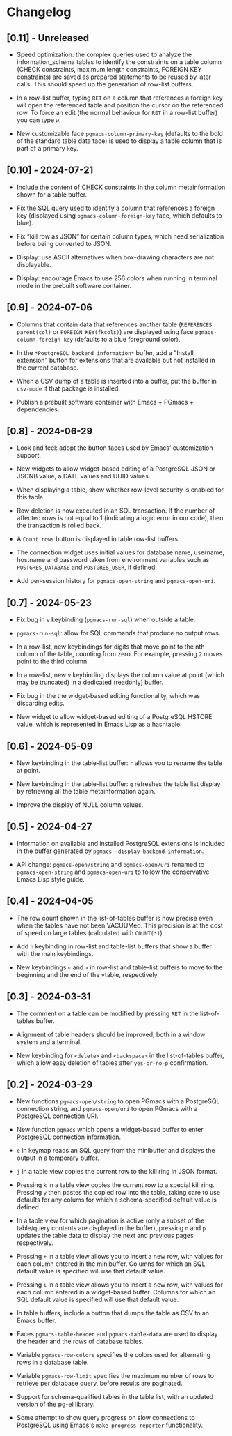 # Changelog


## [0.11] - Unreleased

- Speed optimization: the complex queries used to analyze the information_schema tables to identify
  the constraints on a table column (CHECK constraints, maximum length constraints, FOREIGN KEY
  constraints) are saved as prepared statements to be reused by later calls. This should speed up
  the generation of row-list buffers.

- In a row-list buffer, typing `RET` on a column that references a foreign key will open the
  referenced table and position the cursor on the referenced row. To force an edit (the normal
  behaviour for `RET` in a row-list buffer) you can type `w`.

- New customizable face `pgmacs-column-primary-key` (defaults to the bold of the standard table data
  face) is used to display a table column that is part of a primary key.


## [0.10] - 2024-07-21

- Include the content of CHECK constraints in the column metainformation shown for a table buffer.

- Fix the SQL query used to identify a column that references a foreign key (displayed using
  `pgmacs-column-foreign-key` face, which defaults to blue).

- Fix “kill row as JSON” for certain column types, which need serialization before being converted
  to JSON.

- Display: use ASCII alternatives when box-drawing characters are not displayable.

- Display: encourage Emacs to use 256 colors when running in terminal mode in the prebuilt software
  container.


## [0.9] - 2024-07-06

- Columns that contain data that references another table (`REFERENCES parent(col)` or `FOREIGN
  KEY(fkcols)`) are displayed using face `pgmacs-column-foreign-key` (defaults to a blue foreground
  color).

- In the `*PostgreSQL backend information*` buffer, add a "Install extension" button for extensions
  that are available but not installed in the current database.

- When a CSV dump of a table is inserted into a buffer, put the buffer in `csv-mode` if that package
  is installed.

- Publish a prebuilt software container with Emacs + PGmacs + dependencies.


## [0.8] - 2024-06-29

- Look and feel: adopt the button faces used by Emacs’ customization support.

- New widgets to allow widget-based editing of a PostgreSQL JSON or JSONB value, a DATE values and
  UUID values.

- When displaying a table, show whether row-level security is enabled for this table.

- Row deletion is now executed in an SQL transaction. If the number of affected rows is not equal to
  1 (indicating a logic error in our code), then the transaction is rolled back.

- A `Count rows` button is displayed in table row-list buffers.

- The connection widget uses initial values for database name, username, hostname and password taken
  from environment variables such as `POSTGRES_DATABASE` and `POSTGRES_USER`, if defined.

- Add per-session history for `pgmacs-open-string` and `pgmacs-open-uri`.


## [0.7] - 2024-05-23

- Fix bug in `e` keybinding (`pgmacs-run-sql`) when outside a table.

- `pgmacs-run-sql`: allow for SQL commands that produce no output rows.

- In a row-list, new keybindings for digits that move point to the nth column of the table, counting
  from zero. For example, pressing `2` moves point to the third column.

- In a row-list, new `v` keybinding displays the column value at point (which may be truncated) in a
  dedicated (readonly) buffer.

- Fix bug in the the widget-based editing functionality, which was discarding edits.

- New widget to allow widget-based editing of a PostgreSQL HSTORE value, which is represented in
  Emacs Lisp as a hashtable.


## [0.6] - 2024-05-09

- New keybinding in the table-list buffer: `r` allows you to rename the table at point.

- New keybinding in the table-list buffer: `g` refreshes the table list display by retrieving all
  the table metainformation again.

- Improve the display of NULL column values.


## [0.5] - 2024-04-27

- Information on available and installed PostgreSQL extensions is included in the buffer generated
  by `pgmacs--display-backend-information`.

- API change: `pgmacs-open/string` and `pgmacs-open/uri` renamed to `pgmacs-open-string` and
  `pgmacs-open-uri` to follow the conservative Emacs Lisp style guide.


## [0.4] - 2024-04-05

- The row count shown in the list-of-tables buffer is now precise even when the tables have not been
  VACUUMed. This precision is at the cost of speed on large tables (calculated with `COUNT(*)`).

- Add `h` keybinding in row-list and table-list buffers that show a buffer with the main keybindings.

- New keybindings `<` and `>` in row-list and table-list buffers to move to the beginning and the
  end of the vtable, respectively.


## [0.3] - 2024-03-31

- The comment on a table can be modified by pressing `RET` in the list-of-tables buffer.

- Alignment of table headers should be improved, both in a window system and a terminal.

- New keybinding for `<delete>` and `<backspace>` in the list-of-tables buffer, which allow easy
  deletion of tables after `yes-or-no-p` confirmation.


## [0.2] - 2024-03-29

- New functions `pgmacs-open/string` to open PGmacs with a PostgreSQL connection string, and
  `pgmacs-open/uri` to open PGmacs with a PostgreSQL connection URI.
  
- New function `pgmacs` which opens a widget-based buffer to enter PostgreSQL connection information.

- `e` in keymap reads an SQL query from the minibuffer and displays the output in a temporary buffer.

- `j` in a table view copies the current row to the kill ring in JSON format.

- Pressing `k` in a table view copies the current row to a special kill ring. Pressing `y` then
  pastes the copied row into the table, taking care to use defaults for any colums for which a
  schema-specified default value is defined.

- In a table view for which pagination is active (only a subset of the table/query contents are
  displayed in the buffer), pressing `n` and `p` updates the table data to display the next and
  previous pages respectively.

- Pressing `+` in a table view allows you to insert a new row, with values for each column entered
  in the minibuffer. Columns for which an SQL default value is specified will use that default
  value.
  
- Pressing `i` in a table view allows you to insert a new row, with values for each column entered
  in a widget-based buffer. Columns for which an SQL default value is specified will use that default
  value.

- In table buffers, include a button that dumps the table as CSV to an Emacs buffer.

- Faces `pgmacs-table-header` and `pgmacs-table-data` are used to display the header and the rows of
  database tables.
  
- Variable `pgmacs-row-colors` specifies the colors used for alternating rows in a database table.

- Variable `pgmacs-row-limit` specifies the maximum number of rows to retrieve per database query,
  before results are paginated.

- Support for schema-qualified tables in the table list, with an updated version of the pg-el
  library.

- Some attempt to show query progress on slow connections to PostgreSQL using Emacs's
  `make-progress-reporter` functionality.
